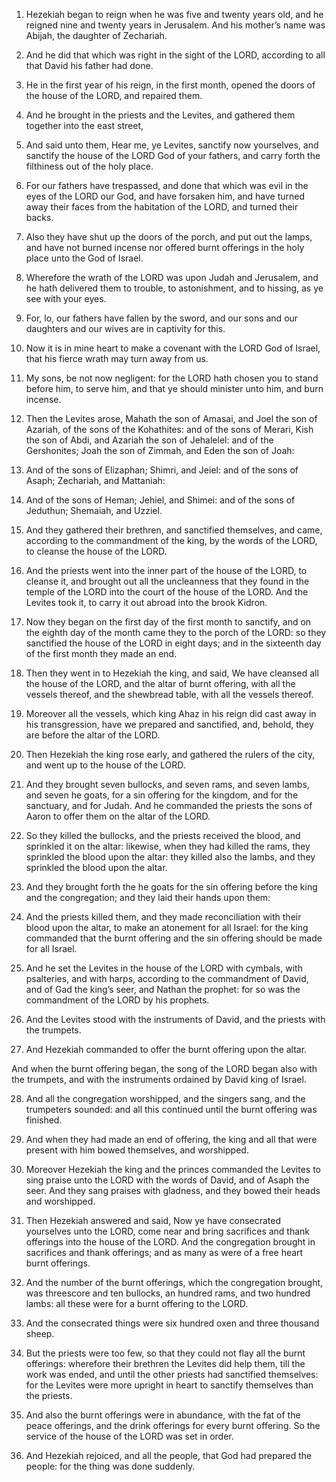 1. Hezekiah began to reign when he was five and twenty years old,
and he reigned nine and twenty years in Jerusalem. And his mother’s
name was Abijah, the daughter of Zechariah.

2. And he did that which was right in the sight of the LORD,
according to all that David his father had done.

3. He in the first year of his reign, in the first month, opened the
doors of the house of the LORD, and repaired them.

4. And he brought in the priests and the Levites, and gathered them
together into the east street,

5. And said unto them, Hear me, ye
Levites, sanctify now yourselves, and sanctify the house of the LORD
God of your fathers, and carry forth the filthiness out of the holy
place.

6. For our fathers have trespassed, and done that which was evil in
the eyes of the LORD our God, and have forsaken him, and have turned
away their faces from the habitation of the LORD, and turned their
backs.

7. Also they have shut up the doors of the porch, and put out the
lamps, and have not burned incense nor offered burnt offerings in the
holy place unto the God of Israel.

8. Wherefore the wrath of the LORD was upon Judah and Jerusalem, and
he hath delivered them to trouble, to astonishment, and to hissing, as
ye see with your eyes.

9. For, lo, our fathers have fallen by the sword, and our sons and
our daughters and our wives are in captivity for this.

10. Now it is in mine heart to make a covenant with the LORD God of
Israel, that his fierce wrath may turn away from us.

11. My sons, be not now negligent: for the LORD hath chosen you to
stand before him, to serve him, and that ye should minister unto him,
and burn incense.

12. Then the Levites arose, Mahath the son of Amasai, and Joel the
son of Azariah, of the sons of the Kohathites: and of the sons of
Merari, Kish the son of Abdi, and Azariah the son of Jehalelel: and of
the Gershonites; Joah the son of Zimmah, and Eden the son of Joah:

13. And of the sons of Elizaphan; Shimri, and Jeiel: and of the sons
of Asaph; Zechariah, and Mattaniah:

14. And of the sons of Heman;
Jehiel, and Shimei: and of the sons of Jeduthun; Shemaiah, and Uzziel.

15. And they gathered their brethren, and sanctified themselves, and
came, according to the commandment of the king, by the words of the
LORD, to cleanse the house of the LORD.

16. And the priests went into the inner part of the house of the
LORD, to cleanse it, and brought out all the uncleanness that they
found in the temple of the LORD into the court of the house of the
LORD. And the Levites took it, to carry it out abroad into the brook
Kidron.

17. Now they began on the first day of the first month to sanctify,
and on the eighth day of the month came they to the porch of the LORD:
so they sanctified the house of the LORD in eight days; and in the
sixteenth day of the first month they made an end.

18. Then they went in to Hezekiah the king, and said, We have
cleansed all the house of the LORD, and the altar of burnt offering,
with all the vessels thereof, and the shewbread table, with all the
vessels thereof.

19. Moreover all the vessels, which king Ahaz in his reign did cast
away in his transgression, have we prepared and sanctified, and,
behold, they are before the altar of the LORD.

20. Then Hezekiah the king rose early, and gathered the rulers of
the city, and went up to the house of the LORD.

21. And they brought seven bullocks, and seven rams, and seven
lambs, and seven he goats, for a sin offering for the kingdom, and for
the sanctuary, and for Judah. And he commanded the priests the sons of
Aaron to offer them on the altar of the LORD.

22. So they killed the bullocks, and the priests received the blood,
and sprinkled it on the altar: likewise, when they had killed the
rams, they sprinkled the blood upon the altar: they killed also the
lambs, and they sprinkled the blood upon the altar.

23. And they brought forth the he goats for the sin offering before
the king and the congregation; and they laid their hands upon them:

24. And the priests killed them, and they made reconciliation with
their blood upon the altar, to make an atonement for all Israel: for
the king commanded that the burnt offering and the sin offering should
be made for all Israel.

25. And he set the Levites in the house of the LORD with cymbals,
with psalteries, and with harps, according to the commandment of
David, and of Gad the king’s seer, and Nathan the prophet: for so was
the commandment of the LORD by his prophets.

26. And the Levites stood with the instruments of David, and the
priests with the trumpets.

27. And Hezekiah commanded to offer the burnt offering upon the
altar.

And when the burnt offering began, the song of the LORD began also
with the trumpets, and with the instruments ordained by David king of
Israel.

28. And all the congregation worshipped, and the singers sang, and
the trumpeters sounded: and all this continued until the burnt
offering was finished.

29. And when they had made an end of offering, the king and all that
were present with him bowed themselves, and worshipped.

30. Moreover Hezekiah the king and the princes commanded the Levites
to sing praise unto the LORD with the words of David, and of Asaph the
seer. And they sang praises with gladness, and they bowed their heads
and worshipped.

31. Then Hezekiah answered and said, Now ye have consecrated
yourselves unto the LORD, come near and bring sacrifices and thank
offerings into the house of the LORD. And the congregation brought in
sacrifices and thank offerings; and as many as were of a free heart
burnt offerings.

32. And the number of the burnt offerings, which the congregation
brought, was threescore and ten bullocks, an hundred rams, and two
hundred lambs: all these were for a burnt offering to the LORD.

33. And the consecrated things were six hundred oxen and three
thousand sheep.

34. But the priests were too few, so that they could not flay all
the burnt offerings: wherefore their brethren the Levites did help
them, till the work was ended, and until the other priests had
sanctified themselves: for the Levites were more upright in heart to
sanctify themselves than the priests.

35. And also the burnt offerings were in abundance, with the fat of
the peace offerings, and the drink offerings for every burnt offering.
So the service of the house of the LORD was set in order.

36. And Hezekiah rejoiced, and all the people, that God had prepared
the people: for the thing was done suddenly.